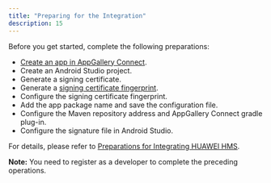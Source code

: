 ```yaml
---
title: "Preparing for the Integration"
description: 15
---
```


<p>Before you get started, complete the following preparations:</p>
<ul>
	<li><a href="https://developer.huawei.com/consumer/en/doc/development/HMSCore-Guides/config-agc-0000001050738427#EN-US_TOPIC_0000001050738427__section15850522183317" target="_blank">Create an app in AppGallery Connect</a>.</li>
	<li>Create an Android Studio project.</li>
	<li>Generate a signing certificate.</li>
	<li>Generate a <a href="https://developer.huawei.com/consumer/en/doc/development/HMSCore-Guides/config-agc-0000001050738427#EN-US_TOPIC_0000001050738427__section147011294331" target="_blank">signing certificate fingerprint</a>.</li>
	<li>Configure the signing certificate fingerprint.</li>
	<li>Add the app package name and save the configuration file.</li>
	<li>Configure the Maven repository address and AppGallery Connect gradle plug-in.</li>
	<li>Configure the signature file in Android Studio.</li>
</ul>
<p>For details, please refer to <a href="https://developer.huawei.com/consumer/en/codelab/HMSPreparation/index.html" target="_blank">Preparations for Integrating HUAWEI HMS</a>.</p>
<aside class="special">
	<p><strong>Note:</strong> You need to register as a developer to complete the preceding operations.</p>
</aside>
